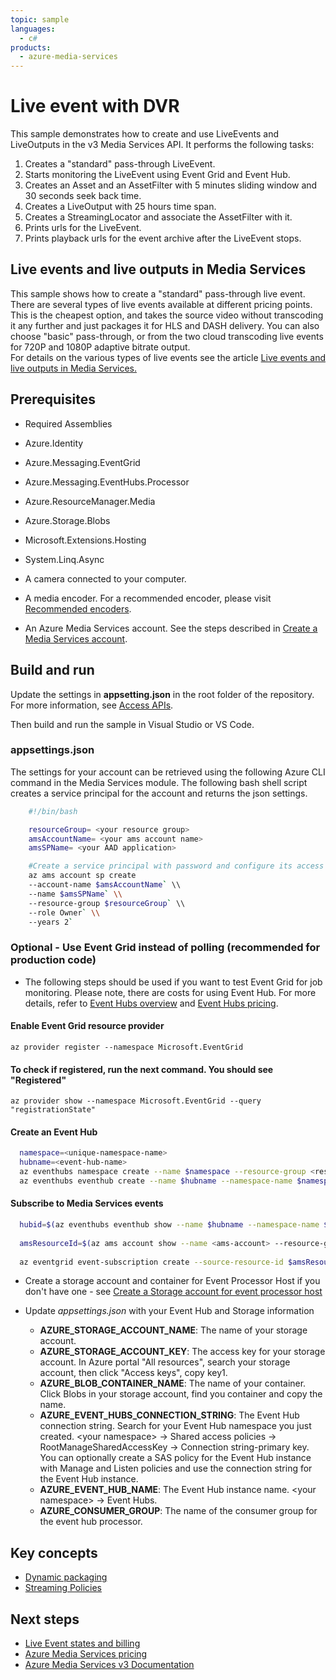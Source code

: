 ```yaml
---
topic: sample
languages:
  - c#
products:
  - azure-media-services
---
```


# Live event with DVR

This sample demonstrates how to create and use LiveEvents and LiveOutputs in the v3 Media Services API. It performs the following tasks:

1. Creates a "standard" pass-through LiveEvent.
1. Starts monitoring the LiveEvent using Event Grid and Event Hub.
1. Creates an Asset and an AssetFilter with 5 minutes sliding window and 30 seconds seek back time.
1. Creates a LiveOutput with 25 hours time span.
1. Creates a StreamingLocator and associate the AssetFilter with it.
1. Prints urls for the LiveEvent.
1. Prints playback urls for the event archive after the LiveEvent stops.

## Live events and live outputs in Media Services

This sample shows how to create a "standard" pass-through live event.  There are several types of live events available at different pricing points.  This is the cheapest option, and takes the source video without transcoding it any further and just packages it for HLS and DASH delivery.  You can also choose "basic" pass-through, or from the two cloud transcoding live events for 720P and 1080P adaptive bitrate output.  
For details on the various types of live events see the article [Live events and live outputs in Media Services.](https://docs.microsoft.com/azure/media-services/latest/live-event-outputs-concept)

## Prerequisites

* Required Assemblies

* Azure.Identity
* Azure.Messaging.EventGrid
* Azure.Messaging.EventHubs.Processor
* Azure.ResourceManager.Media
* Azure.Storage.Blobs
* Microsoft.Extensions.Hosting
* System.Linq.Async

* A camera connected to your computer.
* A media encoder. For a recommended encoder, please visit [Recommended encoders](https://docs.microsoft.com/en-us/azure/media-services/latest/recommended-on-premises-live-encoders).
* An Azure Media Services account. See the steps described in [Create a Media Services account](https://docs.microsoft.com/en-us/azure/media-services/latest/account-create-how-to).

## Build and run

Update the settings in **appsetting.json** in the root folder of the repository.
For more information, see [Access APIs](https://docs.microsoft.com/azure/media-services/latest/access-api-howto).

Then build and run the sample in Visual Studio or VS Code.

### appsettings.json

The settings for your account can be retrieved using the following Azure CLI command in the Media Services module. The following bash shell script creates a service principal for the account and returns the json settings.

```bash
    #!/bin/bash

    resourceGroup= <your resource group>
    amsAccountName= <your ams account name>
    amsSPName= <your AAD application>

    #Create a service principal with password and configure its access to an Azure Media Services account.
    az ams account sp create
    --account-name $amsAccountName` \\
    --name $amsSPName` \\
    --resource-group $resourceGroup` \\
    --role Owner` \\
    --years 2`
```

### Optional - Use Event Grid instead of polling (recommended for production code)

* The following steps should be used if you want to test Event Grid for job monitoring. Please note, there are costs for using Event Hub. For more details, refer to [Event Hubs overview](https://azure.microsoft.com/en-in/pricing/details/event-hubs/) and [Event Hubs pricing](https://docs.microsoft.com/en-us/azure/event-hubs/event-hubs-faq#pricing).

#### Enable Event Grid resource provider

  `az provider register --namespace Microsoft.EventGrid`

#### To check if registered, run the next command. You should see "Registered"

  `az provider show --namespace Microsoft.EventGrid --query "registrationState"`

#### Create an Event Hub

```bash
  namespace=<unique-namespace-name>
  hubname=<event-hub-name>
  az eventhubs namespace create --name $namespace --resource-group <resource-group>
  az eventhubs eventhub create --name $hubname --namespace-name $namespace --resource-group <resource-group>
```

#### Subscribe to Media Services events

```bash
  hubid=$(az eventhubs eventhub show --name $hubname --namespace-name $namespace --resource-group <resource-group> --query id --output tsv)\
  
  amsResourceId=$(az ams account show --name <ams-account> --resource-group <resource-group> --query id --output tsv)\
  
  az eventgrid event-subscription create --source-resource-id $amsResourceId --name &lt;event-subscription-name&gt; --endpoint-type eventhub --endpoint $hubid
```

* Create a storage account and container for Event Processor Host if you don't have one - see [Create a Storage account for event processor host](https://docs.microsoft.com/en-us/azure/event-hubs/event-hubs-dotnet-standard-getstarted-send#create-a-storage-account-for-event-processor-host)

* Update *appsettings.json* with your Event Hub and Storage information
  * **AZURE_STORAGE_ACCOUNT_NAME**: The name of your storage account.
  * **AZURE_STORAGE_ACCOUNT_KEY**: The access key for your storage account. In Azure portal "All resources", search your storage account, then click "Access keys", copy key1.
  * **AZURE_BLOB_CONTAINER_NAME**: The name of your container. Click Blobs in your storage account, find you container and copy the name.
  * **AZURE_EVENT_HUBS_CONNECTION_STRING**: The Event Hub connection string. Search for your Event Hub namespace you just created. &lt;your namespace&gt; -&gt; Shared access policies -&gt; RootManageSharedAccessKey -&gt; Connection string-primary key. You can optionally create a SAS policy for the Event Hub instance with Manage and Listen policies and use the connection string for the Event Hub instance.
  * **AZURE_EVENT_HUB_NAME**: The Event Hub instance name.  &lt;your namespace&gt; -&gt; Event Hubs.
  * **AZURE_CONSUMER_GROUP**: The name of the consumer group for the event hub processor.

## Key concepts

* [Dynamic packaging](https://docs.microsoft.com/azure/media-services/latest/dynamic-packaging-overview)
* [Streaming Policies](https://docs.microsoft.com/azure/media-services/latest/streaming-policy-concept)

## Next steps

* [Live Event states and billing](https://docs.microsoft.com/en-us/azure/media-services/latest/live-event-states-billing)
* [Azure Media Services pricing](https://azure.microsoft.com/pricing/details/media-services/)
* [Azure Media Services v3 Documentation](https://docs.microsoft.com/azure/media-services/latest/)
